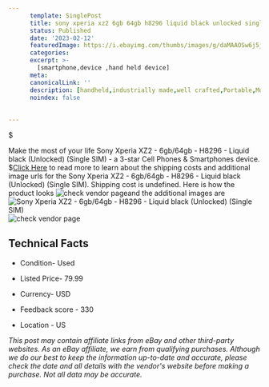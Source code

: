 ```yaml
---
      template: SinglePost
      title: sony xperia xz2 6gb 64gb h8296 liquid black unlocked single sim 
      status: Published
      date: '2023-02-12'
      featuredImage: https://i.ebayimg.com/thumbs/images/g/daMAAOSw6j5j2o7c/s-l225.jpg
      categories: 
      excerpt: >-
        [smartphone,device ,hand held device]
      meta:
      canonicalLink: ''
      description: [handheld,industrially made,well crafted,Portable,Mobile,Compact,Convenient,Lightweight,Maneuverable,Man-portable,Miniature,Carriable,Hand-held,Light,Holdable,Transportable,Mobile device,Pocket-sized,On-the-go,Wireless,Cordless,Compact size,Convenient size, smartphone,device ,hand held device]
      noindex: false
      
        
---
```

$

Make the most of your life Sony Xperia XZ2 - 6gb/64gb - H8296 - Liquid black (Unlocked) (Single SIM) - a 3-star Cell Phones & Smartphones device.
$[Click Here](https://www.ebay.com/itm/225391346083?hash=item347a5f01a3%3Ag%3AdaMAAOSw6j5j2o7c&mkevt=1&mkcid=1&mkrid=711-53200-19255-0&campid=%253CePNCampaignId%253E&customid=%253CreferenceId%253E&toolid=10049) to read more to learn about the shipping costs and additional image urls for the Sony Xperia XZ2 - 6gb/64gb - H8296 - Liquid black (Unlocked) (Single SIM). Shipping cost is undefined. Here is how the product looks ![check vendor page](https://i.ebayimg.com/thumbs/images/g/daMAAOSw6j5j2o7c/s-l225.jpg)and the additional images are![Sony Xperia XZ2 - 6gb/64gb - H8296 - Liquid black (Unlocked) (Single SIM)](https://i.ebayimg.com/images/g/daMAAOSw6j5j2o7c/s-l1600.jpg)![check vendor page](https://origin-galleryplus.ebayimg.com/ws/web/225391346083_2_0_1/225x225.jpg,https://origin-galleryplus.ebayimg.com/ws/web/225391346083_3_0_1/225x225.jpg)



 ## Technical Facts 



     
      

 - Condition- Used 


      

 - Listed Price- 79.99 


      

 - Currency- USD 


      

 - Feedback score - 330 


      

 - Location - US 


      
      

 *_This post may contain affiliate links from eBay and other third-party websites. As an eBay affiliate, we earn from qualifying purchases. Although we do our best to keep the information up-to-date and accurate, please check the date and all details with the vendor's website before making a purchase. Not all data may be accurate._*






